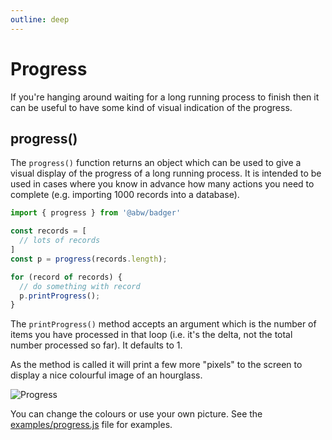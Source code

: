 ```yaml
---
outline: deep
---
```

# Progress

If you're hanging around waiting for a long running process to finish then
it can be useful to have some kind of visual indication of the progress.

## progress()

The `progress()` function returns an object which can be used to give a visual
display of the progress of a long running process.  It is intended to be used
in cases where you know in advance how many actions you need to complete
(e.g. importing 1000 records into a database).

```js
import { progress } from '@abw/badger'

const records = [
  // lots of records
]
const p = progress(records.length);

for (record of records) {
  // do something with record
  p.printProgress();
}
```

The `printProgress()` method accepts an argument which is the number of
items you have processed in that loop (i.e. it's the delta, not the total
number processed so far).  It defaults to 1.

As the method is called it will print a few more "pixels" to the screen to
display a nice colourful image of an hourglass.

![Progress](/images/progress.png)

You can change the colours or use your own picture.  See the
[examples/progress.js](https://github.com/abw/badger-js/blob/master/examples/progress.js)
file for examples.


